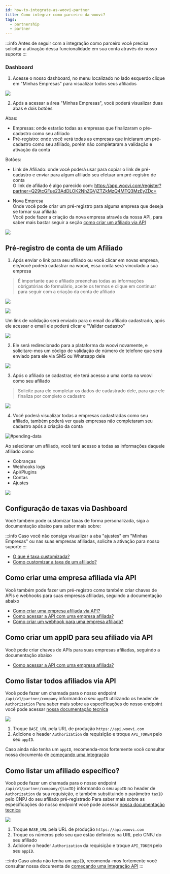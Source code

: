 ```yaml
---
id: how-to-integrate-as-woovi-partner
title: Como integrar como parceiro da woovi?
tags:
  - partnership
  - partner
---
```


:::info
Antes de seguir com a integração como parceiro você precisa solicitar a ativação dessa funcionalidade em sua conta através do nosso suporte
:::

### Dashboard

1) Acesse o nosso dashboard, no menu localizado no lado esquerdo clique em "Minhas Empresas" para visualizar todos seus afiliados

![](./__assets__/how-to-integrate-as-woovi-partner/side-menu-my-companies.png)  

2) Após a acessar a área "Minhas Empresas", você poderá visualizar duas abas e dois botões


Abas:
- Empresas: onde estarão todas as empresas que finalizaram o pŕe-cadastro como seu afiliado  
- Pré-registro: onde você verá todas as empresas que iniciaram um pré-cadastro como seu afiliado, porém não completaram a validação e ativação da conta  

Botões:
- Link de Afiliado: onde você poderá usar para copiar o link de pré-cadastro e enviar para algum afiliado seu efetuar um pré-registro de conta  
O link de afiliado é algo parecido com:
https://app.woovi.com/register?partner=Q29tcGFue23AdDLOK2NhZGVjZTZkMzQ4MTQ3MzEyZDc=

- Nova Empresa  
Onde você pode criar um pré-registro para alguma empresa que deseja se tornar sua afiliada  
Você pode fazer a criação da nova empresa através da nossa API, para saber mais bastar seguir a seção [como criar um afiliado via API](#como-criar-um-afiliado-via-api)


![](./__assets__/how-to-integrate-as-woovi-partner/afilliate-link-and-new-company.png)

## Pré-registro de conta de um Afiliado

1) Após enviar o link para seu afiliado ou você clicar em novas empresa, ele/você poderá cadastrar na woovi, essa conta será vinculado a sua empresa
> É importante que o afiliado preenchas todas as informações obrigatórias do formulário, aceite os termos e clique em continuar para seguir com a criação da conta de afiliado

![](./__assets__/how-to-integrate-as-woovi-partner/create-company-with-affiliate-link.png)

![](./__assets__/how-to-integrate-as-woovi-partner/info-send-email-to-validate-account.png)

Um link de validação será enviado para o email do afiliado cadastrado, após ele acessar o email ele poderá clicar e "Validar cadastro"

![](./__assets__/how-to-integrate-as-woovi-partner/link-email-affiliate-validate.png)

2) Ele será redirecionado para a plataforma da woovi novamente, e solicitare-mos um código de validação de número de telefone que será enviado para ele via SMS ou Whatsapp dele

![](./__assets__/how-to-integrate-as-woovi-partner/validate-phone-number-affiliate-account.png)

3) Após o afiliado se cadastrar, ele terá acesso a uma conta na woovi como seu afiliado
> Solicite para ele completar os dados de cadastrado dele, para que ele finaliza por completo o cadastro

![](./__assets__/how-to-integrate-as-woovi-partner/affiliate-home-screen.png)

4) Você poderá visualizar todas a empresas cadastradas como seu afiliado, também poderá ver quais empresas não completaram seu cadastro após a criação da conta

![#pending-data](./__assets__/how-to-integrate-as-woovi-partner/list-your-afilliates.png)

Ao selecionar um afiliado, você terá acesso a todas as informações daquele afiliado como

- Cobranças
- Webhooks logs
- Api/Plugins
- Contas
- Ajustes

![](./__assets__/how-to-integrate-as-woovi-partner/afilliate-details.png)

## Configuração de taxas via Dashboard

Você também pode customizar taxas de forma personalizada, siga a documentação abaixo para saber mais sobre:

:::info
Caso você não consiga visualizar a aba "ajustes" em "Minhas Empresas" ou nas suas empresas afiliadas, solicite a ativação para nosso suporte
:::

- [O que é taxa customizada?](./custom-fee/what-is.md)
- [Como customizar a taxa de um afiliado?](./custom-fee/how-to-customize-the-fee-for-a-affiliate)

## Como criar uma empresa afiliada via API
Você também pode fazer um pré-registro como também criar chaves de APIs e webhooks para suas empresas afiliadas, seguindo a documentação abaixo

- [Como criar uma empresa afiliada via API?](./how-to-create-a-affiliate-company-via-api.md)
- [Como acessar a API com uma empresa afiliada?](./how-to-access-api-via-affiliated-company.md)
- [Como criar um webhook para uma empresa afiliada?](./how-to-create-a-webhook-to-affiliated-company.md)

## Como criar um appID para seu afiliado via API
Você pode criar chaves de APIs para suas empresas afiliadas, seguindo a documentação abaixo

- [Como acessar a API com uma empresa afiliada?](./how-to-access-api-via-affiliated-company.md)

## Como listar todos afiliados via API

Você pode fazer um chamada para o nosso endpoint `/api/v1/partner/company` informando o seu `appID` utilizando os header de `Authorization`
Para saber mais sobre as especificações do nosso endpoint você pode acessar [nossa documentação tecnica](https://developers.woovi.com.br/api#tag/partner-(request-access)/paths/~1api~1v1~1partner~1company/get)

![](./__assets__/how-to-integrate-as-woovi-partner/postman-get-affilliates.png)

1. Troque `BASE_URL` pela URL de produção `https://api.woovi.com`
3. Adicione o header `Authorization` da requisição e troque `API_TOKEN` pelo seu `appID`.

Caso ainda não tenha um `appID`, recomenda-mos fortemente você consultar nossa documenta de [começando uma integração](../apis/api-getting-started.md)

## Como listar um afiliado específico?

Você pode fazer um chamada para o nosso endpoint `/api/v1/partner/company/{taxID}` informando o seu `appID` no header de `Authorization` da sua requisição, e também substituindo o parâmetro `taxID` pelo CNPJ do seu afiliado pré-registrado
Para saber mais sobre as especificações do nosso endpoint você pode acessar [nossa documentação tecnica](https://developers.woovi.com.br/api#tag/partner-(request-access)/paths/~1api~1v1~1partner~1company~1%7BtaxID%7D/get)

![](./__assets__/how-to-integrate-as-woovi-partner/postman-get-affiliate-by-taxID.png)

1. Troque `BASE_URL` pela URL de produção `https://api.woovi.com`
2. Troque os números pelo seu que estão definidos na URL pelo CNPJ do seu afiliado
3. Adicione o header `Authorization` da requisição e troque `API_TOKEN` pelo seu `appID`.

:::info
Caso ainda não tenha um `appID`, recomenda-mos fortemente você consultar nossa documenta de [começando uma integração API](../apis/api-getting-started.md)
:::
